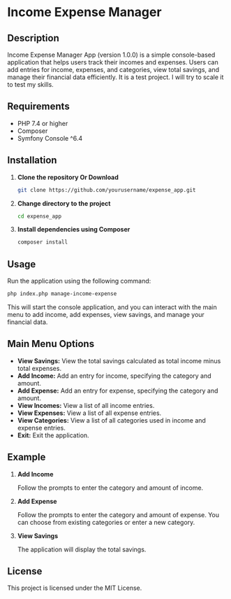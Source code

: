 # Income Expense Manager

## Description

Income Expense Manager App (version 1.0.0) is a simple console-based application that helps users track their incomes and expenses. Users can add entries for income, expenses, and categories, view total savings, and manage their financial data efficiently.
It is a test project. I will try to scale it to test my skills.

## Requirements

-   PHP 7.4 or higher
-   Composer
-   Symfony Console ^6.4

## Installation

1. **Clone the repository Or Download**

    ```bash
    git clone https://github.com/yourusername/expense_app.git
    ```

2. **Change directory to the project**

    ```bash
    cd expense_app
    ```

3. **Install dependencies using Composer**

    ```bash
    composer install
    ```

## Usage

Run the application using the following command:

```bash
php index.php manage-income-expense
```

This will start the console application, and you can interact with the main menu to add income, add expenses, view savings, and manage your financial data.

## Main Menu Options

-   **View Savings:** View the total savings calculated as total income minus total expenses.
-   **Add Income:** Add an entry for income, specifying the category and amount.
-   **Add Expense:** Add an entry for expense, specifying the category and amount.
-   **View Incomes:** View a list of all income entries.
-   **View Expenses:** View a list of all expense entries.
-   **View Categories:** View a list of all categories used in income and expense entries.
-   **Exit:** Exit the application.

## Example

1. **Add Income**

    Follow the prompts to enter the category and amount of income.

2. **Add Expense**

    Follow the prompts to enter the category and amount of expense. You can choose from existing categories or enter a new category.

3. **View Savings**

    The application will display the total savings.

## License

This project is licensed under the MIT License.
